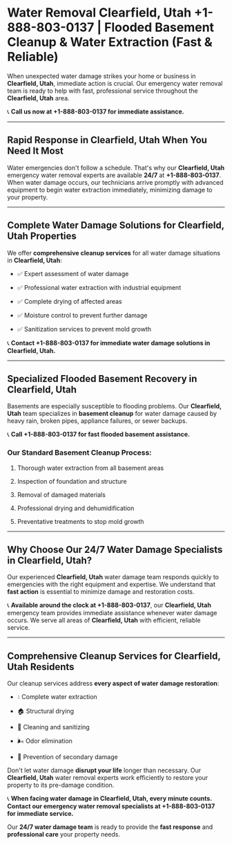# Water Removal Clearfield, Utah +1-888-803-0137 | Flooded Basement Cleanup & Water Extraction (Fast & Reliable)

When unexpected water damage strikes your home or business in **Clearfield, Utah**, immediate action is crucial. Our emergency water removal team is ready to help with fast, professional service throughout the **Clearfield, Utah** area. 

📞 **Call us now at +1-888-803-0137 for immediate assistance.**

---

## Rapid Response in Clearfield, Utah When You Need It Most

Water emergencies don't follow a schedule. That's why our **Clearfield, Utah** emergency water removal experts are available **24/7** at **+1-888-803-0137**. When water damage occurs, our technicians arrive promptly with advanced equipment to begin water extraction immediately, minimizing damage to your property.

---

## Complete Water Damage Solutions for Clearfield, Utah Properties

We offer **comprehensive cleanup services** for all water damage situations in **Clearfield, Utah**:

- ✅ Expert assessment of water damage  
- ✅ Professional water extraction with industrial equipment  
- ✅ Complete drying of affected areas  
- ✅ Moisture control to prevent further damage  
- ✅ Sanitization services to prevent mold growth  

📞 **Contact +1-888-803-0137 for immediate water damage solutions in Clearfield, Utah.**

---

## Specialized Flooded Basement Recovery in Clearfield, Utah

Basements are especially susceptible to flooding problems. Our **Clearfield, Utah** team specializes in **basement cleanup** for water damage caused by heavy rain, broken pipes, appliance failures, or sewer backups. 

📞 **Call +1-888-803-0137 for fast flooded basement assistance.**

### Our Standard Basement Cleanup Process:
1. Thorough water extraction from all basement areas  
2. Inspection of foundation and structure  
3. Removal of damaged materials  
4. Professional drying and dehumidification  
5. Preventative treatments to stop mold growth  

---

## Why Choose Our 24/7 Water Damage Specialists in Clearfield, Utah?

Our experienced **Clearfield, Utah** water damage team responds quickly to emergencies with the right equipment and expertise. We understand that **fast action** is essential to minimize damage and restoration costs.

📞 **Available around the clock at +1-888-803-0137**, our **Clearfield, Utah** emergency team provides immediate assistance whenever water damage occurs. We serve all areas of **Clearfield, Utah** with efficient, reliable service.

---

## Comprehensive Cleanup Services for Clearfield, Utah Residents

Our cleanup services address **every aspect of water damage restoration**:

- 💧 Complete water extraction  
- 🏠 Structural drying  
- 🧼 Cleaning and sanitizing  
- 🌬️ Odor elimination  
- 🚫 Prevention of secondary damage  

Don't let water damage **disrupt your life** longer than necessary. Our **Clearfield, Utah** water removal experts work efficiently to restore your property to its pre-damage condition.

📞 **When facing water damage in Clearfield, Utah, every minute counts. Contact our emergency water removal specialists at +1-888-803-0137 for immediate service.**

Our **24/7 water damage team** is ready to provide the **fast response** and **professional care** your property needs.